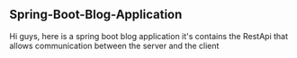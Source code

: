 ## Spring-Boot-Blog-Application

Hi guys, here is a spring boot blog application 
it's contains the RestApi that allows communication between the server and the client

